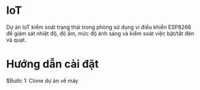 # IoT

Dự án IoT kiểm soát trạng thái trong phòng sử dụng vi điều khiển ESP8266 để giám sát nhiệt độ, độ ẩm, mức độ ánh sáng và kiểm soát việc bật/tắt đèn và quạt.

# Hướng dẫn cài đặt

$Bước 1: Clone dự án về máy
